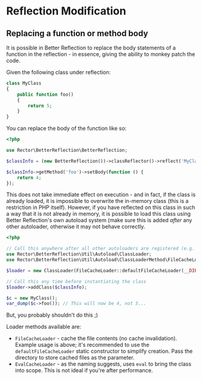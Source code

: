 # Reflection Modification

## Replacing a function or method body

It is possible in Better Reflection to replace the body statements of a function
in the reflection - in essence, giving the ability to monkey patch the code.

Given the following class under reflection:

```php
class MyClass
{
    public function foo()
    {
        return 5;
    }
}
```

You can replace the body of the function like so:

```php
<?php

use Rector\BetterReflection\BetterReflection;

$classInfo = (new BetterReflection())->classReflector()->reflect('MyClass');

$classInfo->getMethod('foo')->setBody(function () {
    return 4;
});
```

This does not take immediate effect on execution - and in fact, if the class is
already loaded, it is impossible to overwrite the in-memory class (this is a
restriction in PHP itself). However, if you have reflected on this class in
such a way that it is not already in memory, it is possible to load this class
using Better Reflection's own autoload system (make sure this is added *after*
any other autoloader, otherwise it may not behave correctly.

```php
<?php

// Call this anywhere after all other autoloaders are registered (e.g. Composer)
use Rector\BetterReflection\Util\Autoload\ClassLoader;
use Rector\BetterReflection\Util\Autoload\ClassLoaderMethod\FileCacheLoader;

$loader = new ClassLoader(FileCacheLoader::defaultFileCacheLoader(__DIR__));

// Call this any time before instantiating the class
$loader->addClass($classInfo);

$c = new MyClass();
var_dump($c->foo()); // This will now be 4, not 5...
```

But, you probably shouldn't do this ;)

Loader methods available are:

 * `FileCacheLoader` - cache the file contents (no cache invalidation). Example
   usage is above; it's recommended to use the `defaultFileCacheLoader` static
   constructor to simplify creation. Pass the directory to store cached files
   as the parameter.
 * `EvalCacheLoader` - as the naming suggests, uses `eval` to bring the class
   into scope. This is not ideal if you're after performance.
